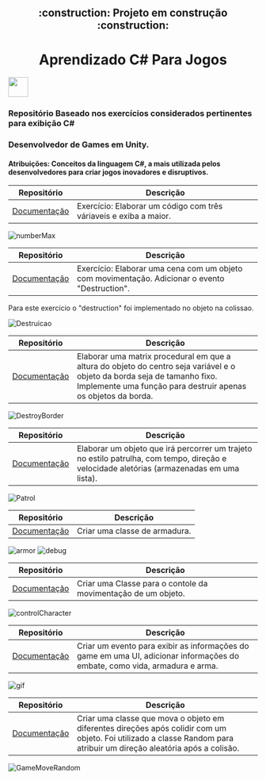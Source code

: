 
 <h2 align="center">  :construction: Projeto em construção :construction: </h2>


 <h1 align="center"> Aprendizado C# Para Jogos </h1>

 <img src="https://cdn.jsdelivr.net/gh/devicons/devicon/icons/csharp/csharp-original.svg" width="40" height="40"/>
<h3>Repositório Baseado nos exercícios considerados pertinentes para exibição C#</h3>
<h3>Desenvolvedor de Games em Unity.</h3>
<h4>Atribuições: Conceitos da linguagem C#, a mais utilizada pelos desenvolvedores para criar jogos inovadores e disruptivos.</h4>





| Repositório                                                                       | Descrição                                                  |
| --------------------------------------------------------------------------------- | ---------------------------------------------------------- | 
|[Documentação](https://github.com/iaraeliza/Aprendizado-C-SharpParaJogos/tree/mentoramacsharp/Exercicios/TresVariaveisExibaAMaior) | Exercício: Elaborar um código com três váriaveis e exiba a maior.                      


![numberMax](https://user-images.githubusercontent.com/107582204/202905013-8c77cfa7-61d5-40b6-b1af-44ae9ab10dad.jpeg)



| Repositório                                                                       | Descrição                                                  | 
| --------------------------------------------------------------------------------- | ---------------------------------------------------------- | 
|[Documentação](https://github.com/iaraeliza/Aprendizado-C-SharpParaJogos/tree/mentoramacsharp/Exercicios/Destruction) | Exercício: Elaborar uma cena com um objeto com movimentação. Adicionar o evento "Destruction".

Para este exercício o "destruction" foi implementado no objeto na colissao. 

![Destruicao](https://user-images.githubusercontent.com/107582204/203569210-99c43c8c-58f2-476c-a55f-f5b5178b7b7d.gif)

| Repositório                                                                       | Descrição                                                  | 
| --------------------------------------------------------------------------------- | ---------------------------------------------------------- | 
|[Documentação](https://github.com/iaraeliza/Aprendizado-C-SharpParaJogos/tree/mentoramacsharp/Exercicios/Matrix) |Elaborar uma matrix procedural em que a altura do objeto do centro seja variável e o objeto da borda seja de tamanho fixo.  Implemente uma função para destruir apenas os objetos da borda.

![DestroyBorder](https://user-images.githubusercontent.com/107582204/205990396-2dbd1d15-32ba-4823-9906-ccfca3c62866.gif)


| Repositório                                                                       | Descrição                                                  | 
| --------------------------------------------------------------------------------- | ---------------------------------------------------------- | 
|[Documentação](https://github.com/iaraeliza/Aprendizado-C-SharpParaJogos/tree/mentoramacsharp/Exercicios/AnimePatrulha) | Elaborar um objeto que irá percorrer um trajeto no estilo patrulha, com tempo, direção e velocidade aletórias (armazenadas em uma lista).

![Patrol](https://user-images.githubusercontent.com/107582204/206477018-cdf2ae4e-a3b8-41c6-bf83-e11589990412.gif)


| Repositório                                                                       | Descrição                                                  | 
| --------------------------------------------------------------------------------- | ---------------------------------------------------------- | 
|[Documentação](https://github.com/iaraeliza/Aprendizado-C-SharpParaJogos/tree/mentoramacsharp/Exercicios/GameArmor) | Criar uma classe de armadura.

![armor](https://user-images.githubusercontent.com/107582204/217835455-d537f7b5-c231-4c03-ac5d-b0c63ed1f573.jpeg)
![debug](https://user-images.githubusercontent.com/107582204/217835484-066daa89-01e7-4318-8dc2-3f01474e68d2.jpeg)

| Repositório                                                                       | Descrição                                                  | 
| --------------------------------------------------------------------------------- | ---------------------------------------------------------- | 
|[Documentação](https://github.com/iaraeliza/Aprendizado-C-SharpParaJogos/tree/mentoramacsharp/Exercicios/CharacterControl) | Criar uma Classe para o contole da movimentação de um objeto. 

![controlCharacter](https://user-images.githubusercontent.com/107582204/217836017-8ad13ed3-80d0-4558-a5fc-0128e759f687.png)



| Repositório                                                                       | Descrição                                                  | 
| --------------------------------------------------------------------------------- | ---------------------------------------------------------- | 
|[Documentação](https://github.com/iaraeliza/Aprendizado-C-SharpParaJogos/tree/mentoramacsharp/Exercicios/GameAmor2.0) | Criar um evento para exibir as informações do game em uma UI, adicionar informações do embate, como vida, armadura e arma.

![gif](https://user-images.githubusercontent.com/107582204/217834584-dd83e241-7492-441c-8d65-3f354e5dafbb.gif)

| Repositório                                                                       | Descrição                                                  | 
| --------------------------------------------------------------------------------- | ---------------------------------------------------------- | 
|[Documentação](https://github.com/iaraeliza/Aprendizado-C-SharpParaJogos/tree/mentoramacsharp/Exercicios/GameMoveRandom) | Criar uma classe que mova o objeto em diferentes direções após colidir com um objeto. Foi utilizado a classe Random para atribuir um direção aleatória após a colisão.

![GameMoveRandom](https://user-images.githubusercontent.com/107582204/219116152-a0a62eb5-d101-42b0-b3bc-b2f5ea0b8f5b.gif)



